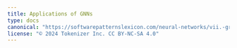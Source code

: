 ```yaml
---
title: Applications of GNNs
type: docs
canonical: "https://softwarepatternslexicon.com/neural-networks/vii.-graph-neural-networks-(gnns)/2.-applications-of-gnns"
license: "© 2024 Tokenizer Inc. CC BY-NC-SA 4.0"
---
```

